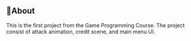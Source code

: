 ## 📄About
This is the first project from the Game Programming Course. The project consist of attack animation, credit scene, and main menu UI.
